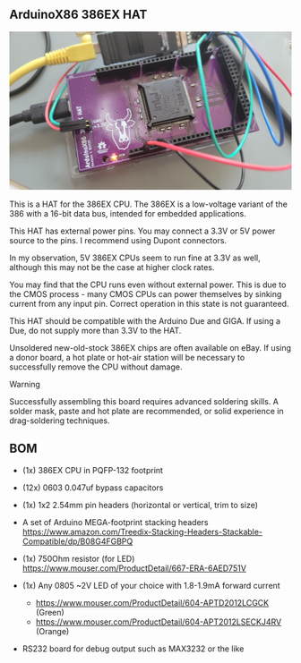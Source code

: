 ## ArduinoX86 386EX HAT

![386ex_hat](./images/386ex_hat.jpg)

This is a HAT for the 386EX CPU. The 386EX is a low-voltage variant of the 386 with a 16-bit data bus, intended for
embedded applications.

This HAT has external power pins. You may connect a 3.3V or 5V power source to the pins.
I recommend using Dupont connectors.

In my observation, 5V 386EX CPUs seem to run fine at 3.3V as well, although this may not be the case at higher clock
rates.

You may find that the CPU runs even without external power. This is due to the CMOS process - many CMOS CPUs can power
themselves by sinking current from any input pin. Correct operation in this state is not guaranteed.

This HAT should be compatible with the Arduino Due and GIGA. If using a Due, do not supply more than 3.3V to the HAT.

Unsoldered new-old-stock 386EX chips are often available on eBay. If using a donor board, a hot plate or hot-air
station will be necessary to successfully remove the CPU without damage.

> [!WARNING]  
> Successfully assembling this board requires advanced soldering skills. A solder mask, paste and hot plate are
> recommended, or solid experience in drag-soldering techniques.

## BOM

- (1x) 386EX CPU in PQFP-132 footprint
- (12x) 0603 0.047uf bypass capacitors
- (1x) 1x2 2.54mm pin headers (horizontal or vertical, trim to size)
- A set of Arduino MEGA-footprint stacking headers
  https://www.amazon.com/Treedix-Stacking-Headers-Stackable-Compatible/dp/B08G4FGBPQ
- (1x) 750Ohm resistor (for LED)
  https://www.mouser.com/ProductDetail/667-ERA-6AED751V

- (1x) Any 0805 ~2V LED of your choice with 1.8-1.9mA forward current
    - https://www.mouser.com/ProductDetail/604-APTD2012LCGCK (Green)
    - https://www.mouser.com/ProductDetail/604-APT2012LSECKJ4RV (Orange)

- RS232 board for debug output such as MAX3232 or the like